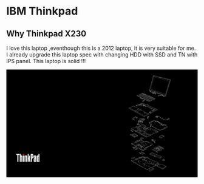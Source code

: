 # IBM Thinkpad 
## Why Thinkpad X230
I love this laptop
,eventhough this is a 2012 laptop, it is very suitable for me.
I already upgrade this laptop spec with changing HDD with SSD and TN with IPS panel.
This laptop is solid !!!

![pic](/images/R4ZFQ8i.png)
